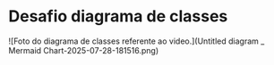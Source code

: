 # Desafio diagrama de classes


![Foto do diagrama de classes referente ao video.](Untitled diagram _ Mermaid Chart-2025-07-28-181516.png)
